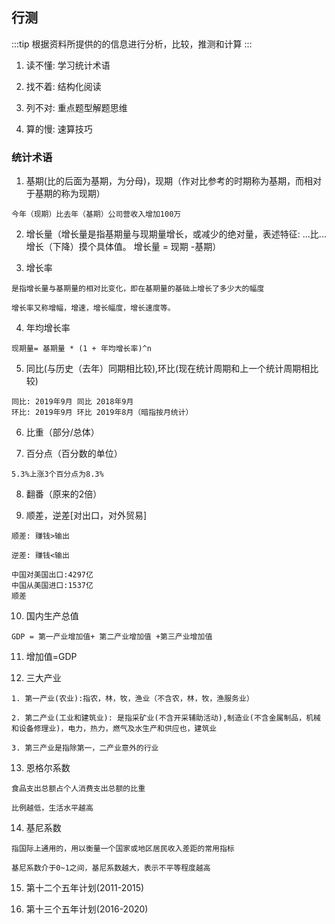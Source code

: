 ## 行测


:::tip
根据资料所提供的的信息进行分析，比较，推测和计算
:::

1. 读不懂: 学习统计术语

2. 找不着: 结构化阅读

3. 列不对: 重点题型解题思维

4. 算的慢: 速算技巧

### 统计术语
1. 基期(比的后面为基期，为分母)，现期（作对比参考的时期称为基期，而相对于基期的称为现期）
```
今年（现期）比去年（基期）公司营收入增加100万
```
2. 增长量（增长量是指基期量与现期量增长，或减少的绝对量，表述特征: ...比...增长（下降）摸个具体值。 增长量 = 现期 -基期）


3. 增长率
```
是指增长量与基期量的相对比变化，即在基期量的基础上增长了多少大的幅度

增长率又称增幅，增速，增长幅度，增长速度等。

```
4. 年均增长率

```
现期量= 基期量 * (1 + 年均增长率)^n
```

5. 同比(与历史（去年）同期相比较),环比(现在统计周期和上一个统计周期相比较)

```
同比: 2019年9月 同比 2018年9月
环比: 2019年9月 环比 2019年8月（暗指按月统计）

```
6. 比重（部分/总体）

7. 百分点（百分数的单位）
```
5.3%上涨3个百分点为8.3%
```
8. 翻番（原来的2倍）

9. 顺差，逆差[对出口，对外贸易]
```
顺差: 赚钱>输出

逆差: 赚钱<输出

中国对美国出口:4297亿
中国从美国进口:1537亿
顺差
```

10. 国内生产总值

```
GDP = 第一产业增加值+ 第二产业增加值 +第三产业增加值
```

11. 增加值=GDP

12. 三大产业

```
1. 第一产业(农业):指农，林，牧，渔业（不含农，林，牧，渔服务业）

2. 第二产业(工业和建筑业): 是指采矿业(不含开采辅助活动),制造业(不含金属制品，机械和设备修理业)，电力，热力，燃气及水生产和供应也，建筑业

3. 第三产业是指除第一，二产业意外的行业

```

13. 恩格尔系数

```
食品支出总额占个人消费支出总额的比重

比例越低，生活水平越高
```

14. 基尼系数

```
指国际上通用的，用以衡量一个国家或地区居民收入差距的常用指标

基尼系数介于0~1之间，基尼系数越大，表示不平等程度越高

```

15. 第十二个五年计划(2011-2015)

16. 第十三个五年计划(2016-2020)